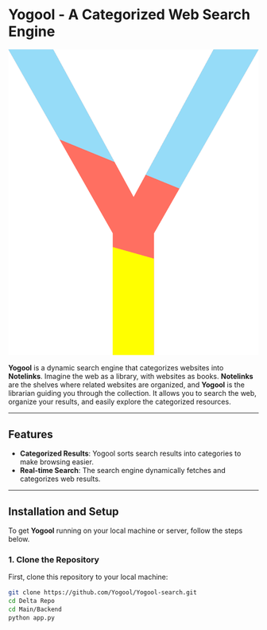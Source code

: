 # Yogool - A Categorized Web Search Engine

![Delta Logo](Assets/Yogool-logo.png)

**Yogool** is a dynamic search engine that categorizes websites into **Notelinks**. Imagine the web as a library, with websites as books. **Notelinks** are the shelves where related websites are organized, and **Yogool** is the librarian guiding you through the collection. It allows you to search the web, organize your results, and easily explore the categorized resources.

---

## Features

- **Categorized Results**: Yogool sorts search results into categories to make browsing easier.
- **Real-time Search**: The search engine dynamically fetches and categorizes web results.

---

## Installation and Setup

To get **Yogool** running on your local machine or server, follow the steps below.

### 1. **Clone the Repository**

First, clone this repository to your local machine:
```bash
git clone https://github.com/Yogool/Yogool-search.git
cd Delta Repo
cd Main/Backend
python app.py
